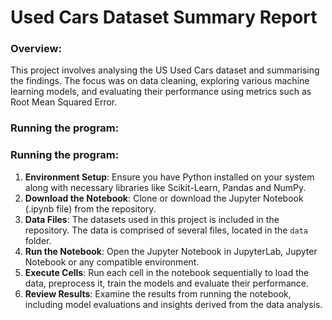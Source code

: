 # Used Cars Dataset Summary Report

### Overview:

This project involves analysing the US Used Cars dataset and summarising the findings. The focus was on data cleaning, exploring various machine learning models, and evaluating their performance using metrics such as Root Mean Squared Error.

### Running the program:

### Running the program:

1. **Environment Setup**: Ensure you have Python installed on your system along with necessary libraries like Scikit-Learn, Pandas and NumPy.
2. **Download the Notebook**: Clone or download the Jupyter Notebook (.ipynb file) from the repository.
3. **Data Files**: The datasets used in this project is included in the repository. The data is comprised of several files, located in the `data` folder.
4. **Run the Notebook**: Open the Jupyter Notebook in JupyterLab, Jupyter Notebook or any compatible environment.
5. **Execute Cells**: Run each cell in the notebook sequentially to load the data, preprocess it, train the models and evaluate their performance.
6. **Review Results**: Examine the results from running the notebook, including model evaluations and insights derived from the data analysis.
